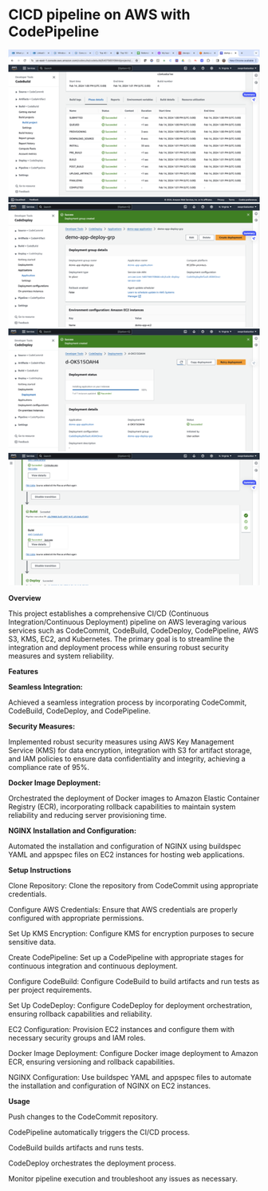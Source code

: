 # CICD pipeline on AWS with CodePipeline


![DevSecOps](code-pipeline/s1.png)
![DevSecOps](code-pipeline/s2.png)
![DevSecOps](code-pipeline/s3.png)
![DevSecOps](code-pipeline/s4.png)

**Overview**

This project establishes a comprehensive CI/CD (Continuous Integration/Continuous Deployment) pipeline on AWS leveraging various services such as CodeCommit, CodeBuild, CodeDeploy, CodePipeline, AWS S3, KMS, EC2, and Kubernetes. The primary goal is to streamline the integration and deployment process while ensuring robust security measures and system reliability.

**Features**

**Seamless Integration:**

Achieved a seamless integration process by incorporating CodeCommit, CodeBuild, CodeDeploy, and CodePipeline.

**Security Measures:**

Implemented robust security measures using AWS Key Management Service (KMS) for data encryption, integration with S3 for artifact storage, and IAM policies to ensure data confidentiality and integrity, achieving a compliance rate of 95%.

**Docker Image Deployment:**

Orchestrated the deployment of Docker images to Amazon Elastic Container Registry (ECR), incorporating rollback capabilities to maintain system reliability and reducing server provisioning time.

**NGINX Installation and Configuration:**

Automated the installation and configuration of NGINX using buildspec YAML and appspec files on EC2 instances for hosting web applications.

**Setup Instructions**

Clone Repository: 
Clone the repository from CodeCommit using appropriate credentials.

Configure AWS Credentials: 
Ensure that AWS credentials are properly configured with appropriate permissions.

Set Up KMS Encryption:
Configure KMS for encryption purposes to secure sensitive data.

Create CodePipeline:
Set up a CodePipeline with appropriate stages for continuous integration and continuous deployment.

Configure CodeBuild: 
Configure CodeBuild to build artifacts and run tests as per project requirements.

Set Up CodeDeploy:
Configure CodeDeploy for deployment orchestration, ensuring rollback capabilities and reliability.

EC2 Configuration:
Provision EC2 instances and configure them with necessary security groups and IAM roles.

Docker Image Deployment:
Configure Docker image deployment to Amazon ECR, ensuring versioning and rollback capabilities.

NGINX Configuration:
Use buildspec YAML and appspec files to automate the installation and configuration of NGINX on EC2 instances.

**Usage**

Push changes to the CodeCommit repository.

CodePipeline automatically triggers the CI/CD process.

CodeBuild builds artifacts and runs tests.

CodeDeploy orchestrates the deployment process.

Monitor pipeline execution and troubleshoot any issues as necessary.
